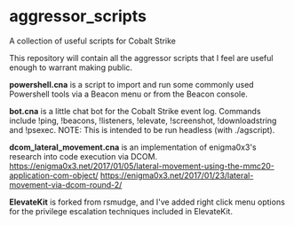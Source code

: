 # aggressor_scripts
A collection of useful scripts for Cobalt Strike

This repository will contain all the aggressor scripts that I feel are useful enough to warrant making public.

**powershell.cna** is a script to import and run some commonly used Powershell tools via a Beacon menu or from the Beacon console.

**bot.cna** is a little chat bot for the Cobalt Strike event log. Commands include !ping, !beacons, !listeners, !elevate, !screenshot, !downloadstring and !psexec. NOTE: This is intended to be run headless (with ./agscript).

**dcom_lateral_movement.cna** is an implementation of enigma0x3's research into code execution via DCOM.
https://enigma0x3.net/2017/01/05/lateral-movement-using-the-mmc20-application-com-object/
https://enigma0x3.net/2017/01/23/lateral-movement-via-dcom-round-2/

**ElevateKit** is forked from rsmudge, and I've added right click menu options for the privilege escalation techniques included in ElevateKit.
